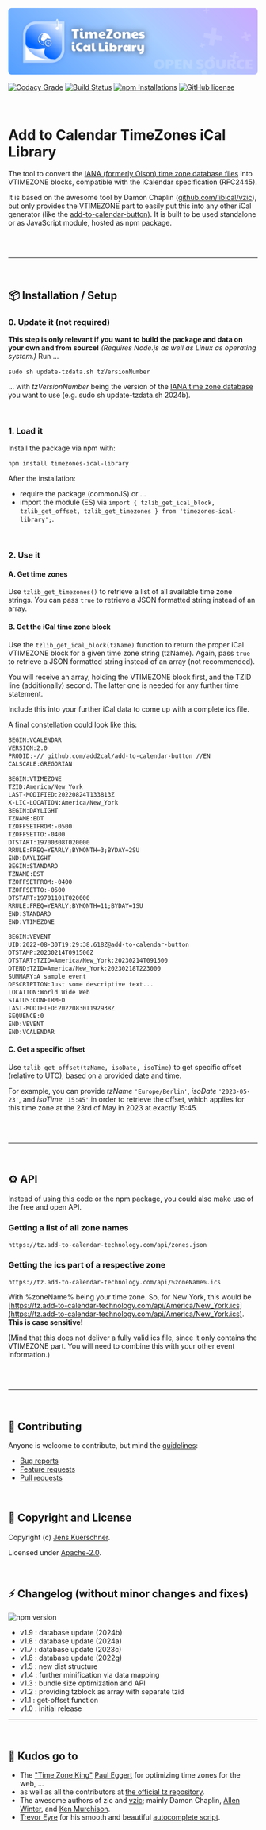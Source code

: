 ![Add to Calendar TimeZone iCal Library](https://github.com/add2cal/timezones-ical-library/blob/main/readme-header.png?raw=true)

[![Codacy Grade](https://img.shields.io/codacy/grade/aa298c980fa4459a9f7a386c8f8dc35f?style=for-the-badge)](https://app.codacy.com/gh/add2cal/timezones-ical-library/dashboard)
[![Build Status](https://img.shields.io/github/actions/workflow/status/add2cal/timezones-ical-library/npm-publish.yml?style=for-the-badge)](https://github.com/add2cal/timezones-ical-library/actions/workflows/npm-publish.yml)
[![npm Installations](https://img.shields.io/npm/dt/timezones-ical-library?label=npm%20Installations&style=for-the-badge)](https://www.npmjs.com/package/timezones-ical-library)
[![GitHub license](https://img.shields.io/github/license/add2cal/timezones-ical-library?style=for-the-badge)](https://github.com/add2cal/timezones-ical-library/blob/main/LICENSE)

<br />

# Add to Calendar TimeZones iCal Library

The tool to convert the [IANA (formerly Olson) time zone database files](http://www.iana.org/time-zones) into VTIMEZONE blocks, compatible with the iCalendar specification (RFC2445).

It is based on the awesome tool by Damon Chaplin ([github.com/libical/vzic](https://github.com/libical/vzic)), but only provides the VTIMEZONE part to easily put this into any other iCal generator (like the [add-to-calendar-button](https://github.com/add2cal/add-to-calendar-button)). It is built to be used standalone or as JavaScript module, hosted as npm package.

<br /><br />

---

<br />

## 📦 Installation / Setup

### 0. Update it (not required)

**This step is only relevant if you want to build the package and data on your own and from source!**
_(Requires Node.js as well as Linux as operating system.)_
Run ...

```
sudo sh update-tzdata.sh tzVersionNumber
```

... with _tzVersionNumber_ being the version of the [IANA time zone database](https://www.iana.org/time-zones) you want to use (e.g. sudo sh update-tzdata.sh 2024b).

<br />

### 1. Load it

Install the package via npm with:

```
npm install timezones-ical-library
```

After the installation:

- require the package (commonJS) or ...
- import the module (ES) via `import { tzlib_get_ical_block, tzlib_get_offset, tzlib_get_timezones } from 'timezones-ical-library';`.

<br />

### 2. Use it

#### A. Get time zones

Use `tzlib_get_timezones()` to retrieve a list of all available time zone strings. You can pass `true` to retrieve a JSON formatted string instead of an array.

#### B. Get the iCal time zone block

Use the `tzlib_get_ical_block(tzName)` function to return the proper iCal VTIMEZONE block for a given time zone string (tzName). Again, pass `true` to retrieve a JSON formatted string instead of an array (not recommended).

You will receive an array, holding the VTIMEZONE block first, and the TZID line (additionally) second. The latter one is needed for any further time statement.

Include this into your further iCal data to come up with a complete ics file.

A final constellation could look like this:

```
BEGIN:VCALENDAR
VERSION:2.0
PRODID:-// github.com/add2cal/add-to-calendar-button //EN
CALSCALE:GREGORIAN
```

```
BEGIN:VTIMEZONE
TZID:America/New_York
LAST-MODIFIED:20220824T133813Z
X-LIC-LOCATION:America/New_York
BEGIN:DAYLIGHT
TZNAME:EDT
TZOFFSETFROM:-0500
TZOFFSETTO:-0400
DTSTART:19700308T020000
RRULE:FREQ=YEARLY;BYMONTH=3;BYDAY=2SU
END:DAYLIGHT
BEGIN:STANDARD
TZNAME:EST
TZOFFSETFROM:-0400
TZOFFSETTO:-0500
DTSTART:19701101T020000
RRULE:FREQ=YEARLY;BYMONTH=11;BYDAY=1SU
END:STANDARD
END:VTIMEZONE
```

```
BEGIN:VEVENT
UID:2022-08-30T19:29:38.618Z@add-to-calendar-button
DTSTAMP:20230214T091500Z
DTSTART;TZID=America/New_York:20230214T091500
DTEND;TZID=America/New_York:20230218T223000
SUMMARY:A sample event
DESCRIPTION:Just some descriptive text...
LOCATION:World Wide Web
STATUS:CONFIRMED
LAST-MODIFIED:20220830T192938Z
SEQUENCE:0
END:VEVENT
END:VCALENDAR
```

#### C. Get a specific offset

Use `tzlib_get_offset(tzName, isoDate, isoTime)` to get specific offset (relative to UTC), based on a provided date and time.

For example, you can provide _tzName_ `'Europe/Berlin'`, _isoDate_ `'2023-05-23'`, and _isoTime_ `'15:45'` in order to retrieve the offset, which applies for this time zone at the 23rd of May in 2023 at exactly 15:45.

<br /><br />

---

<br />

## ⚙️ API

Instead of using this code or the npm package, you could also make use of the free and open API.

### Getting a list of all zone names

```
https://tz.add-to-calendar-technology.com/api/zones.json
```

### Getting the ics part of a respective zone

```
https://tz.add-to-calendar-technology.com/api/%zoneName%.ics
```

With %zoneName% being your time zone. So, for New York, this would be [https://tz.add-to-calendar-technology.com/api/America/New_York.ics](https://tz.add-to-calendar-technology.com/api/America/New_York.ics).
**This is case sensitive!**

(Mind that this does not deliver a fully valid ics file, since it only contains the VTIMEZONE part. You will need to combine this with your other event information.)

<br /><br />

---

<br />

## 🙌 Contributing

Anyone is welcome to contribute, but mind the [guidelines](.github/CONTRIBUTING.md):

- [Bug reports](.github/CONTRIBUTING.md#bugs)
- [Feature requests](.github/CONTRIBUTING.md#features)
- [Pull requests](.github/CONTRIBUTING.md#pull-requests)

<br />

## 📃 Copyright and License

Copyright (c) [Jens Kuerschner](https://jenskuerschner.de).

Licensed under [Apache-2.0](LICENSE).

<br />

## ⚡ Changelog (without minor changes and fixes)

![npm version](https://img.shields.io/npm/v/timezones-ical-library?label=current%20version&style=for-the-badge)

- v1.9 : database update (2024b)
- v1.8 : database update (2024a)
- v1.7 : database update (2023c)
- v1.6 : database update (2022g)
- v1.5 : new dist structure
- v1.4 : further minification via data mapping
- v1.3 : bundle size optimization and API
- v1.2 : providing tzblock as array with separate tzid
- v1.1 : get-offset function
- v1.0 : initial release

---

<br />

## 💜 Kudos go to

- The ["Time Zone King"](https://samueli.ucla.edu/time-zone-king-how-one-ucla-computer-scientist-keeps-digital-clocks-ticking/) [Paul Eggert](https://github.com/eggert) for optimizing time zones for the web, ...
- as well as all the contributors at [the official tz repository](https://github.com/eggert/tz).
- The awesome authors of zic and [vzic](https://github.com/libical/vzic/graphs/contributors); mainly Damon Chaplin, [Allen Winter](https://github.com/winterz), and [Ken Murchison](https://github.com/ksmurchison).
- [Trevor Eyre](https://github.com/trevoreyre) for his smooth and beautiful [autocomplete script](https://github.com/trevoreyre/autocomplete).
